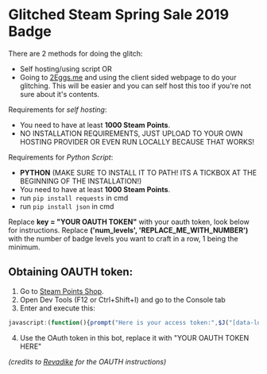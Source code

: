 # Glitched Steam Spring Sale 2019 Badge

There are 2 methods for doing the glitch:
- Self hosting/using script 
OR
- Going to [2Eggs.me](https://2eggs.me) and using the client sided webpage to do your glitching. This will be easier and you can self host this too if you're not sure about it's contents.

Requirements for *self hosting*:
- You need to have at least **1000 Steam Points**.
- NO INSTALLATION REQUIREMENTS, JUST UPLOAD TO YOUR OWN HOSTING PROVIDER OR EVEN RUN LOCALLY BECAUSE THAT WORKS!



Requirements for *Python Script*:
- **PYTHON** (MAKE SURE TO INSTALL IT TO PATH! ITS A TICKBOX AT THE BEGINNING OF THE INSTALLATION!)
- You need to have at least **1000 Steam Points**.
- run `pip install requests` in cmd
- run `pip install json` in cmd

Replace **key = "YOUR OAUTH TOKEN"** with your oauth token, look below for instructions. Replace **('num_levels', 'REPLACE_ME_WITH_NUMBER')** with the number of badge levels you want to craft in a row, 1 being the minimum.

## Obtaining OAUTH token:

1. Go to [Steam Points Shop](https://store.steampowered.com/points/shop).
2. Open Dev Tools (F12 or Ctrl+Shift+I) and go to the Console tab
3. Enter and execute this:
```js
javascript:(function(){prompt("Here is your access token:",$J("[data-loyaltystore]").data("loyaltystore").webapi_token);})()
```
4. Use the OAuth token in this bot, replace it with "YOUR OAUTH TOKEN HERE"

*(credits to [Revadike](https://github.com/Revadike) for the OAUTH instructions)*





